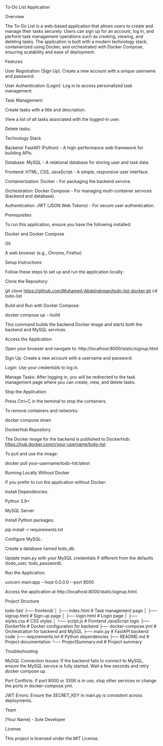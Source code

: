 To-Do List Application

Overview

The To-Do List is a web-based application that allows users to create and manage their tasks securely. Users can sign up for an account, log in, and perform task management operations such as creating, viewing, and deleting tasks. The application is built with a modern technology stack, containerized using Docker, and orchestrated with Docker Compose, ensuring scalability and ease of deployment.

Features





User Registration (Sign Up): Create a new account with a unique username and password.



User Authentication (Login): Log in to access personalized task management.



Task Management:





Create tasks with a title and description.



View a list of all tasks associated with the logged-in user.



Delete tasks.

Technology Stack





Backend: FastAPI (Python) - A high-performance web framework for building APIs.



Database: MySQL - A relational database for storing user and task data.



Frontend: HTML, CSS, JavaScript - A simple, responsive user interface.



Containerization: Docker - For packaging the backend service.



Orchestration: Docker Compose - For managing multi-container services (backend and database).



Authentication: JWT (JSON Web Tokens) - For secure user authentication.

Prerequisites

To run this application, ensure you have the following installed:





Docker and Docker Compose



Git



A web browser (e.g., Chrome, Firefox)

Setup Instructions

Follow these steps to set up and run the application locally:





Clone the Repository:

git clone https://github.com/Muhamed-Abdelrahman/todo-list-docker.git
cd todo-list



Build and Run with Docker Compose:

docker compose up --build

This command builds the backend Docker image and starts both the backend and MySQL services.



Access the Application:





Open your browser and navigate to: http://localhost:8000/static/signup.html



Sign Up: Create a new account with a username and password.



Login: Use your credentials to log in.



Manage Tasks: After logging in, you will be redirected to the task management page where you can create, view, and delete tasks.



Stop the Application:





Press Ctrl+C in the terminal to stop the containers.



To remove containers and networks:

docker compose down

DockerHub Repository

The Docker image for the backend is published to DockerHub: https://hub.docker.com/r/your-username/todo-list

To pull and use the image:

docker pull your-username/todo-list:latest

Running Locally Without Docker

If you prefer to run the application without Docker:





Install Dependencies:





Python 3.9+



MySQL Server



Install Python packages:

pip install -r requirements.txt



Configure MySQL:





Create a database named todo_db.



Update main.py with your MySQL credentials if different from the defaults (todo_user, todo_password).



Run the Application:

uvicorn main:app --host 0.0.0.0 --port 8000



Access the application at http://localhost:8000/static/signup.html.

Project Structure

todo-list/
├── frontend/
│   ├── index.html         # Task management page
│   ├── signup.html        # Sign-up page
│   ├── login.html         # Login page
│   ├── styles.css         # CSS styles
│   └── script.js          # Frontend JavaScript logic
├── Dockerfile            # Docker configuration for backend
├── docker-compose.yml    # Orchestration for backend and MySQL
├── main.py               # FastAPI backend code
├── requirements.txt      # Python dependencies
├── README.md             # Project documentation
└── ProjectSummary.md     # Project summary

Troubleshooting





MySQL Connection Issues: If the backend fails to connect to MySQL, ensure the MySQL service is fully started. Wait a few seconds and retry docker compose up.



Port Conflicts: If port 8000 or 3306 is in use, stop other services or change the ports in docker-compose.yml.



JWT Errors: Ensure the SECRET_KEY in main.py is consistent across deployments.

Team





[Your Name] - Sole Developer

License

This project is licensed under the MIT License.
